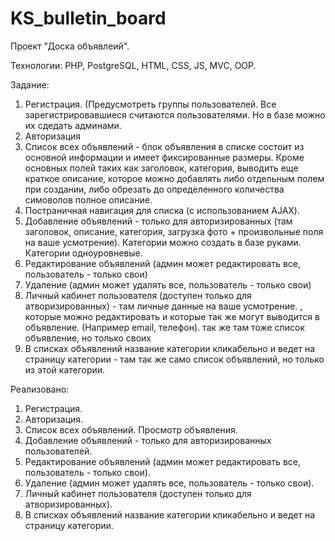 # KS_bulletin_board

Проект "Доска объявлеий".

Технологии:
PHP, PostgreSQL, HTML, CSS, JS, MVC, OOP.

Задание:
1. Регистрация. (Предусмотреть группы пользователей. Все зарегистрировавшиеся считаются пользователями. Но в базе можно их сдедать админами.
2. Авторизация
3. Список всех объявлений - блок объявления в списке состоит из основной информации и имеет фиксированные размеры. Кроме основных полей таких как заголовок, категория, выводить еще краткое описание, которое можно добавлять либо отдельным полем при создании, либо обрезать до определенного количества симоволов полное описание.
4. Постраничная навигация для списка (с использованием AJAX).
5. Добавление объявлений - только для авторизированных (там заголовок, описание, категория, загрузка фото + произвольные поля на ваше усмотрение). Категории можно создать в базе руками. Категории одноуровневые.
6. Редактирование объявлений (админ может редактировать все, пользователь - только свои)
7. Удаление (админ может удалять все, пользователь - только свои)
8. Личный кабинет пользователя (доступен только для атворизированных) - там личные данные на ваше усмотрение. , которые можно редактировать и которые так же могут выводится в объявление. (Например email, телефон).  так же там тоже список объявление, но только своих
9. В списках объявлений название категории кликабельно и ведет на страницу категории - там так же само список объявлений, но только из этой категории.

Реализовано:
1. Регистрация. 
2. Авторизация.
3. Список всех объявлений. Просмотр объявления.
4. Добавление объявлений - только для авторизированных пользователей.
5. Редактирование объявлений (админ может редактировать все, пользователь - только свои).
6. Удаление (админ может удалять все, пользователь - только свои).
7. Личный кабинет пользователя (доступен только для атворизированных).
8. В списках объявлений название категории кликабельно и ведет на страницу категории.
